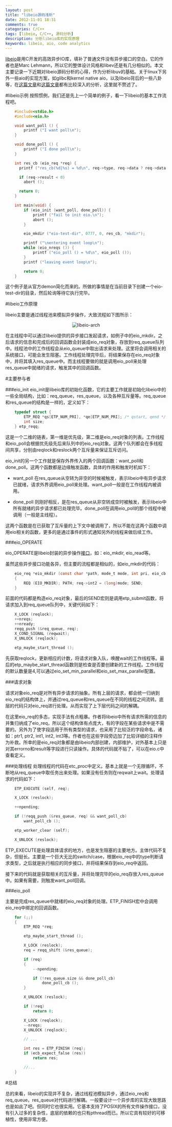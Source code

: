 ```yaml
---
layout: post
title: "libeio源码浅析"
date: 2012-11-01 18:31
comments: true
categories: C/C++
tags: [libeio, C/C++, 源码分析]
description: 分析libeio库的实现原理
keywords: libeio, aio, code analytics
---
```


[libeio](http://software.schmorp.de/pkg/libeio.html)是用C开发的高效异步IO库，填补了普通文件没有异步接口的空白。它的作者也是Marc Lehmann，所以它的整体设计风格和libev还是有几分相似的。本文主要记录一下近期对libeio源码分析的心得，作为分析libuv的基础。关于linux下另外一些aio的实现方案，如glibc和kernel native aio，以及libeio背后的一些八卦等，在[这篇文章](http://cnodejs.org/topic/4f16442ccae1f4aa270010a7)和[这篇文章](http://hi.baidu.com/_kouu/item/2b3cfecd49c17d10515058d9)都有比较深入的分析，这里就不赘述了。

<!-- more -->

#libeio示例
按照惯例，我们还是先上一个简单的例子，看一下libeio的基本工作流程吧。

```c
	#include<stdio.h>
	#include<eio.h>

	void want_poll () {
		printf ("I want poll\n");
	}

	void done_poll () {
		printf ("I done poll\n");
	}

	int res_cb (eio_req *req) {
	  printf ("res_cb(%d|%s) = %d\n", req->type, req->data ? req->data : "?", EIO_RESULT (req));

	  if (req->result < 0)
	    abort ();

	  return 0;
	}

	int main(void) {
		if (eio_init (want_poll, done_poll)) {
			printf ("fail to init eio.\n");
			abort ();
		}

		eio_mkdir ("eio-test-dir", 0777, 0, res_cb, "mkdir");

		printf ("\nentering event loop\n");
		while (eio_nreqs ()) {
			printf ("eio_poll () = %d\n", eio_poll ());
		}
		printf ("leaving event loop\n");

		return 0;
	}
```

这个例子是从官方demon简化而来的。所做的事情是在当前目录下创建一个eio-test-dir的目录，然后轮询等待它执行完毕。

#libeio工作原理

libeio主要是通过线程池来模拟异步操作，大致流程如下图所示：

<center>
	<img src="http://i.6.cn/cvbnm/dc/4b/1b/51f2c6bc78aaff156a5f09ee5c7dac65.png" title="libeio-arch" />
</center>

在主线程中可以通过libeio提供的异步接口发起请求，如例子中的eio_mkdir。之后请求的信息和完成后的回调函数会封装成eio_req对象，存放到req_queue队列中。线程池中的工作线程会从eio_queue中取出请求来处理。这里将会调用相关的系统接口，可能会发生阻塞。工作线程处理完毕后，将结果保存在eio_req对象中，并将其填入res_queue中。而主线程要做的就是调用eio_poll来处理res_queue中就绪的请求，触发其中的回调函数。

#主要参与者

###eio_init
eio_init是libeio库的初始化函数，它的主要工作就是初始化libeio中的一些全局结构，比如：req_queue，res_queue，以及各种互斥量等。req_queue和res_queue的结构是一样的，定义如下：

```c
	typedef struct {
		ETP_REQ *qs[ETP_NUM_PRI], *qe[ETP_NUM_PRI]; /* qstart, qend */
		int size;
	} etp_reqq;
```

这是一个二维的链表，第一维是优先级，第二维是eio_req对象的列表。工作线程和eio_poll会根据优先级先后来队列中的eio_req对象。这两个队列都会在多线程间共享，分别由reqlock和reslock两个互斥量来保证互斥访问。

eio_init的另一个工作就是保存外界传入的两个回调函数：want_poll和done_poll。这两个函数都是边缘触发函数，具体的作用和触发时机如下：

* want_poll 在res_queue从空转为非空的时候被触发，表示libeio中有异步请求已就绪，请求外界调用eio_poll来处理。want_poll一般是在工作线程内被调用。

* done_poll 则刚好相反，是在res_queue从非空转成空时被触发，表示libeio中所有就绪的异步请求都已处理完毕。done_poll在调用eio_poll的那个线程中被调用（一般是主线程）。

这两个函数是在已获取了互斥量的上下文中被调用了，所以不能在这两个函数中调用eio相关的函数，更多的是通过事件的形式通知另外的线程来做后续工作。

###eio_OPERATE

eio_OPERATE是libeio封装的异步操作[接口](http://pod.tst.eu/http://cvs.schmorp.de/libeio/eio.pod#HIGH_LEVEL_REQUEST_API)，如：eio_mkdir, eio_read等。

虽然这些异步接口功能各异，但主要的流程都是相似的，如eio_mkdir的代码：

```c
	eio_req *eio_mkdir (const char *path, mode_t mode, int pri, eio_cb cb, void *data)
	{
		REQ (EIO_MKDIR); PATH; req->int2 = (long)mode; SEND;
	}
```

前面的代码都是构造eio_req对象，最后的SEND宏则是调用etp_submit函数，将请求加入到req_queue队列中，关键代码如下：

```c
	X_LOCK (reqlock);
	++nreqs;
	++nready;
	reqq_push (&req_queue, req);
	X_COND_SIGNAL (reqwait);
	X_UNLOCK (reqlock);

	etp_maybe_start_thread ();
```

先获取reqlock，更新相应的计数，将请求对象入队，唤醒wait的工作线程等。最后的etp_maybe_start_thread函数则是检查是否要创建新的工作线程。工作线程的默认数量是4,可以通过eio_set_min_parallel和eio_set_max_parallel配置。

###请求对象

请求对象eio_req是对所有异步请求的抽象。所有上层的请求，都会统一归纳到eio_req的结构体上，并通过req_queue和res_queue在不同的线程之间流转。底层的代码只对eio_req进行处理。从而实现了上下层代码之间的解耦。

在这里eio_req的多态，实现手法有点粗暴。作者将libeio中所有请求所需的信息的并集归纳成了eio_req，所以这个结构体有点庞大，有的字段在某些请求中是不需要的。另外为了使字段适用于所有类型的请求，也采用了比较泛的字段命名，诸如：ptr1, ptr2, int1, int2, int3等。作者也在这些字段旁边加了比较详细的注释作为补救。所幸的是eio_req对象都是由libeio内部创建，内部维护，对外基本上只是对其errorno和result等字段进行只读操作。具体的代码就不贴了，可以在eio.c中查看定义。

###处理线程
处理线程的代码在etc_proc中定义。基本上就是一个无限循环，不断地从req_queue中取任务出来处理。如果没有任务则在reqwait上wait。处理请求的代码如下：

```c
	ETP_EXECUTE (self, req);

	X_LOCK (reslock);

	++npending;

	if (!reqq_push (&res_queue, req) && want_poll_cb)
		want_poll_cb ();

	etp_worker_clear (self);

	X_UNLOCK (reslock);
```

ETP_EXECUTE是处理具体请求的地方，也是发生阻塞的主要地方。主体代码不复杂，但挺长。主要是一个巨大无比的switch/case，根据eio_req中的type判断请求类型，之后就是执行相应的同步接口，并将结果保存到eio_req中返回。

接下来的代码就是获取相关的互斥量，并将处理完毕的eio_req存放入res_queue中。如果有需要，则触发want_poll回调。

###eio_poll

主要是完成res_queue中就绪的eio_req对象的处理。ETP_FINISH宏中会调用eio_req中绑定的回调函数。

```c
	for (;;)
	{
		ETP_REQ *req;

		etp_maybe_start_thread ();

		X_LOCK (reslock);
		req = reqq_shift (&res_queue);

		if (req)
		{
			--npending;

			if (!res_queue.size && done_poll_cb)
				done_poll_cb ();
		}

		X_UNLOCK (reslock);

		if (!req)
			return 0;

		X_LOCK (reqlock);
		--nreqs;
		X_UNLOCK (reqlock);

		// ...

		int res = ETP_FINISH (req);
		if (ecb_expect_false (res))
			return res;

		//...
	}
```

#总结

总的来看，libeio的实现并不复杂，通过线程池模拟异步，通过eio_req和req_queue，res_queue对代码进行解耦。一般要设计一个异步库的实现大致思路也是如此了吧。但同时它也很实用。它基本支持了POSIX的所有文件操作接口，没有引入过多的复杂性，底层的依赖的也只有pthread而已。所以它具有较好的可移植性，使用非常方便。